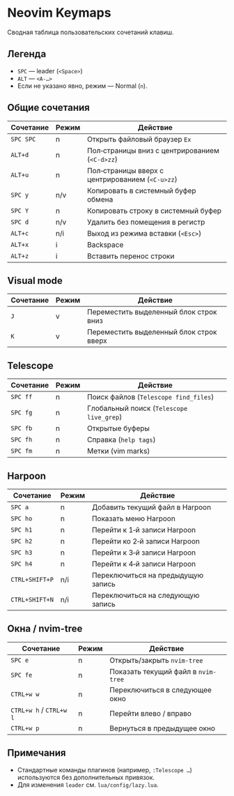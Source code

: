 # Neovim Keymaps

Сводная таблица пользовательских сочетаний клавиш.

## Легенда
- `SPC` — leader (`<Space>`)
- `ALT` — `<A-…>`
- Если не указано явно, режим — Normal (`n`).

## Общие сочетания
| Сочетание | Режим | Действие |
|-----------|-------|----------|
| `SPC SPC` | n     | Открыть файловый браузер `Ex` |
| `ALT+d`   | n     | Пол‑страницы вниз с центрированием (`<C-d>zz`) |
| `ALT+u`   | n     | Пол‑страницы вверх с центрированием (`<C-u>zz`) |
| `SPC y`   | n/v   | Копировать в системный буфер обмена |
| `SPC Y`   | n     | Копировать строку в системный буфер |
| `SPC d`   | n/v   | Удалить без помещения в регистр |
| `ALT+c`   | n/i   | Выход из режима вставки (`<Esc>`) |
| `ALT+x`   | i     | Backspace |
| `ALT+z`   | i     | Вставить перенос строки |

## Visual mode
| Сочетание | Режим | Действие |
|-----------|-------|----------|
| `J`       | v     | Переместить выделенный блок строк вниз |
| `K`       | v     | Переместить выделенный блок строк вверх |

## Telescope
| Сочетание | Режим | Действие |
|-----------|-------|----------|
| `SPC ff`  | n     | Поиск файлов (`Telescope find_files`) |
| `SPC fg`  | n     | Глобальный поиск (`Telescope live_grep`) |
| `SPC fb`  | n     | Открытые буферы |
| `SPC fh`  | n     | Справка (`help tags`) |
| `SPC fm`  | n     | Метки (vim marks) |

## Harpoon
| Сочетание | Режим | Действие |
|-----------|-------|----------|
| `SPC a`   | n     | Добавить текущий файл в Harpoon |
| `SPC ho`  | n     | Показать меню Harpoon |
| `SPC h1`  | n     | Перейти к 1‑й записи Harpoon |
| `SPC h2`  | n     | Перейти ко 2‑й записи Harpoon |
| `SPC h3`  | n     | Перейти к 3‑й записи Harpoon |
| `SPC h4`  | n     | Перейти к 4‑й записи Harpoon |
| `CTRL+SHIFT+P` | n/i | Переключиться на предыдущую запись |
| `CTRL+SHIFT+N` | n/i | Переключиться на следующую запись |

## Окна / nvim-tree
| Сочетание | Режим | Действие |
|-----------|-------|----------|
| `SPC e`   | n     | Открыть/закрыть `nvim-tree` |
| `SPC fe`  | n     | Показать текущий файл в `nvim-tree` |
| `CTRL+w w` | n    | Переключиться в следующее окно |
| `CTRL+w h` / `CTRL+w l` | n | Перейти влево / вправо |
| `CTRL+w p` | n    | Вернуться в предыдущее окно |


## Примечания
- Стандартные команды плагинов (например, `:Telescope …`) используются без дополнительных привязок.
- Для изменения `leader` см. `lua/config/lazy.lua`.

